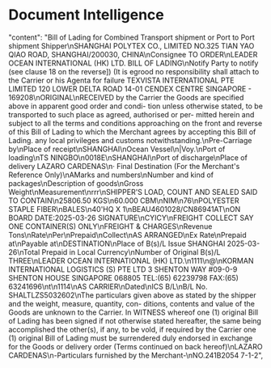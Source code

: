 # Document Intelligence 

"content": "Bill of Lading for Combined Transport shipment or Port to Port shipment Shipper\nSHANGHAI POLYTEX CO., LIMITED NO.325 TIAN YAO QIAO ROAD, SHANGHAI/200030, CHINA\nConsignee TO ORDER\nLEADER OCEAN INTERNATIONAL (HK) LTD. BILL OF LADING\nNotify Party to notify (see clause 18 on the reverse]) (It is egrood no responsibility shall attach to the Carrier or his Agenta for failure TEXVISTA INTERNATIONAL PTE LIMITED 120 LOWER DELTA ROAD 14-01 CENDEX CENTRE SINGAPORE - 169208\nORIGINAL\nRECEIVED by the Carrier the Goods are specified above in apparent good order and condi- tion unless otherwise stated, to be transported to such place as agreed, authorised or per- mitted herein and subject to all the terms and conditions approaching on the front and reverse of this Bill of Lading to which the Merchant agrees by accepting this Bill of Lading. any local privileges and customs notwithstanding.\nPre-Carriage by\nPlace of receipt\nSHANGHAI\nOcean Vessel\n|Voy.\nPort of loading\nTS NINGBO\n0018E\nSHANGHAI\nPort of discharge\nPlace of delivery LAZARO CARDENAS\n· Final Destination (For the Merchant's Reference Only)\nAMarks and numbers\nNumber and kind of packages\nDescription of goods\nGross Weight\nMeasurement\nrrr\nSHIPPER'S LOAD, COUNT AND SEALED SAID TO CONTAIN\n25806.50 KGS\n60.000 CBM\nNIM\n76\nPOLYESTER STAPLE FIBER\nBALES\n40'HQ X 1\nBEAU4601028/CN86941AT\nON BOARD DATE:2025-03-26 SIGNATURE\nCYICY\nFREIGHT COLLECT SAY ONE CONTAINER(S) ONLY\nFREIGHT & CHARGES\nRevenue Tons\nRate\nPer\nPrepaid\nCollect\nAS ARRANGED\nEx Rate\nPrepaid at\nPayable at\nDESTINATION\nPlace of B(s)/L Issue SHANGHAI 2025-03-26\nTotal Prepaid in Local Currency\nNumber of Original B(s)/L THREE\nLEADER OCEAN INTERNATIONAL (HK) LTD.\n1111\n@\nKORMAN INTERNATIONAL LOGISTICS (S) PTE LTD 3 SHENTON WAY #09-0-9 SHENTON HOUSE SINGAPORE 068805 TEL:(65) 62239798 FAX:(65) 63241696\nt\n1114\nAS CARRIER\nDated\nICS B/L\nB/L No. SHALTLZS5032602\nThe particulars given above as stated by the shipper and the weight, measure, quantity, con- ditions, contents and value of the Goods are unknown to the Carrier. In WITNESS whereof one (1) original Bill of Lading has been signed if not otherwise stated hereafter, the same being accomplished the other(s), if any, to be vold, if required by the Carrier one (1) original Bill of Lading must be surrendered duly endorsed in exchange for the Goods or delivery order (Terms continued on back hereof)\nLAZARO CARDENAS\n-Particulars furnished by the Merchant-\nNO.241B2054 7-1-2",